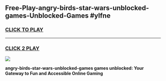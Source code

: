 
## Free-Play-angry-birds-star-wars-unblocked-games-Unblocked-Games #ylfne
<h3>
<a href="https://news.freeplayer.one?title=angry-birds-star-wars-unblocked-games&ref=8M">CLICK TO PLAY</a></h3>
<hr>

<h3>
<a href="https://news.freeplayer.one?title=angry-birds-star-wars-unblocked-games&ref=8M">CLICK 2 PLAY</a>
  
</h3>

<a href="https://news.freeplayer.one?title=angry-birds-star-wars-unblocked-games&ref=8M"><img src="https://clearcache.store/games.png"></a>


**angry-birds-star-wars-unblocked-games games unblocked: Your Gateway to Fun and Accessible Online Gaming**
